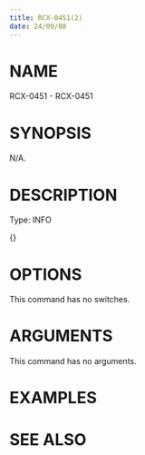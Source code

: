 ```yaml
---
title: RCX-0451(2)
date: 24/09/08
---
```


# NAME

RCX-0451 - RCX-0451

# SYNOPSIS

N/A.

# DESCRIPTION

Type: INFO

{}

# OPTIONS

This command has no switches.

# ARGUMENTS

This command has no arguments.

# EXAMPLES

# SEE ALSO

